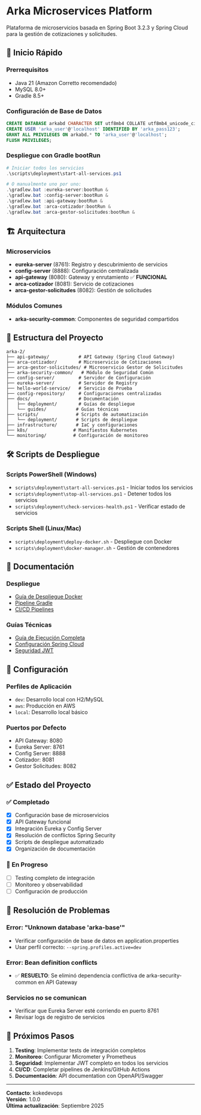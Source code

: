 # Arka Microservices Platform

Plataforma de microservicios basada en Spring Boot 3.2.3 y Spring Cloud para la gestión de cotizaciones y solicitudes.

## 🚀 Inicio Rápido

### Prerrequisitos
- Java 21 (Amazon Corretto recomendado)
- MySQL 8.0+
- Gradle 8.5+

### Configuración de Base de Datos
```sql
CREATE DATABASE arkabd CHARACTER SET utf8mb4 COLLATE utf8mb4_unicode_ci;
CREATE USER 'arka_user'@'localhost' IDENTIFIED BY 'arka_pass123';
GRANT ALL PRIVILEGES ON arkabd.* TO 'arka_user'@'localhost';
FLUSH PRIVILEGES;
```

### Despliegue con Gradle bootRun
```powershell
# Iniciar todos los servicios
.\scripts\deployment\start-all-services.ps1

# O manualmente uno por uno:
.\gradlew.bat :eureka-server:bootRun &
.\gradlew.bat :config-server:bootRun &  
.\gradlew.bat :api-gateway:bootRun &
.\gradlew.bat :arca-cotizador:bootRun &
.\gradlew.bat :arca-gestor-solicitudes:bootRun &
```

## 🏗️ Arquitectura

### Microservicios
- **eureka-server** (8761): Registro y descubrimiento de servicios
- **config-server** (8888): Configuración centralizada
- **api-gateway** (8080): Gateway y enrutamiento ✅ **FUNCIONAL**
- **arca-cotizador** (8081): Servicio de cotizaciones
- **arca-gestor-solicitudes** (8082): Gestión de solicitudes

### Módulos Comunes
- **arka-security-common**: Componentes de seguridad compartidos

## 📁 Estructura del Proyecto

```
arka-2/
├── api-gateway/           # API Gateway (Spring Cloud Gateway)
├── arca-cotizador/        # Microservicio de Cotizaciones  
├── arca-gestor-solicitudes/ # Microservicio Gestor de Solicitudes
├── arka-security-common/   # Módulo de Seguridad Común
├── config-server/         # Servidor de Configuración
├── eureka-server/         # Servidor de Registry
├── hello-world-service/   # Servicio de Prueba
├── config-repository/     # Configuraciones centralizadas
├── docs/                  # Documentación
│   ├── deployment/        # Guías de despliegue
│   └── guides/           # Guías técnicas
├── scripts/              # Scripts de automatización
│   └── deployment/       # Scripts de despliegue
├── infrastructure/       # IaC y configuraciones
├── k8s/                 # Manifiestos Kubernetes
└── monitoring/          # Configuración de monitoreo
```

## 🛠️ Scripts de Despliegue

### Scripts PowerShell (Windows)
- `scripts\deployment\start-all-services.ps1` - Iniciar todos los servicios
- `scripts\deployment\stop-all-services.ps1` - Detener todos los servicios  
- `scripts\deployment\check-services-health.ps1` - Verificar estado de servicios

### Scripts Shell (Linux/Mac)
- `scripts\deployment\deploy-docker.sh` - Despliegue con Docker
- `scripts\deployment\docker-manager.sh` - Gestión de contenedores

## 📖 Documentación

### Despliegue
- [Guía de Despliegue Docker](docs/deployment/DOCKER-DEPLOYMENT-GUIDE.md)
- [Pipeline Gradle](docs/deployment/GRADLE-BUILD-PIPELINE.md) 
- [CI/CD Pipelines](docs/deployment/CICD-PIPELINES.md)

### Guías Técnicas
- [Guía de Ejecución Completa](docs/guides/GUIA_EJECUCION_COMPLETA.md)
- [Configuración Spring Cloud](docs/guides/SPRING-CLOUD-CONFIG.md)
- [Seguridad JWT](docs/guides/SPRING-SECURITY-JWT.md)

## 🔧 Configuración

### Perfiles de Aplicación
- `dev`: Desarrollo local con H2/MySQL
- `aws`: Producción en AWS
- `local`: Desarrollo local básico

### Puertos por Defecto
- API Gateway: 8080
- Eureka Server: 8761  
- Config Server: 8888
- Cotizador: 8081
- Gestor Solicitudes: 8082

## ✅ Estado del Proyecto

### ✅ Completado
- [x] Configuración base de microservicios
- [x] API Gateway funcional
- [x] Integración Eureka y Config Server
- [x] Resolución de conflictos Spring Security
- [x] Scripts de despliegue automatizado
- [x] Organización de documentación

### 🔄 En Progreso
- [ ] Testing completo de integración
- [ ] Monitoreo y observabilidad
- [ ] Configuración de producción

## 🐛 Resolución de Problemas

### Error: "Unknown database 'arka-base'"
- Verificar configuración de base de datos en application.properties
- Usar perfil correcto: `--spring.profiles.active=dev`

### Error: Bean definition conflicts
- ✅ **RESUELTO**: Se eliminó dependencia conflictiva de arka-security-common en API Gateway

### Servicios no se comunican
- Verificar que Eureka Server esté corriendo en puerto 8761
- Revisar logs de registro de servicios

## 🚀 Próximos Pasos

1. **Testing**: Implementar tests de integración completos
2. **Monitoreo**: Configurar Micrometer y Prometheus  
3. **Seguridad**: Implementar JWT completo en todos los servicios
4. **CI/CD**: Completar pipelines de Jenkins/GitHub Actions
5. **Documentación**: API documentation con OpenAPI/Swagger

---

**Contacto**: kokedevops  
**Versión**: 1.0.0  
**Última actualización**: Septiembre 2025
